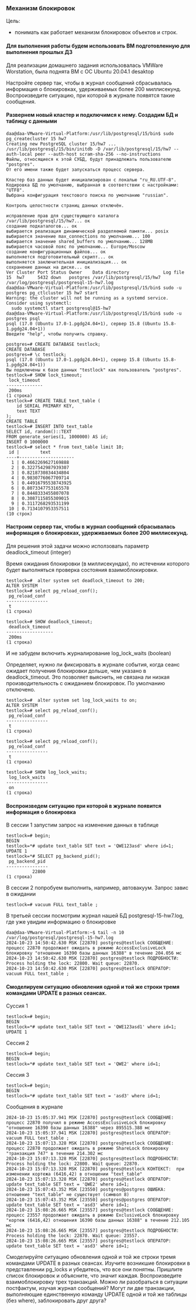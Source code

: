 ### Механизм блокировок

Цель:

- понимать как работает механизм блокировок объектов и строк.

#### Для выполнения работы будем использовать ВМ подготовленную для выполнения прошлых ДЗ

Для реализации домашнего задания использовалась VMWare Worstation, была поднята ВМ с ОС Ubuntu 20.04.1 desaktop

Настройте сервер так, чтобы в журнал сообщений сбрасывалась информация о блокировках, удерживаемых более 200 миллисекунд. Воспроизведите ситуацию, при которой в журнале появятся такие сообщения.

#### Развернем новый кластер и подключимся к нему. Создадим БД и таблицу с данными

```
daa@daa-VMware-Virtual-Platform:/usr/lib/postgresql/15/bin$ sudo pg_createcluster 15 hw7
Creating new PostgreSQL cluster 15/hw7 ...
/usr/lib/postgresql/15/bin/initdb -D /var/lib/postgresql/15/hw7 --auth-local peer --auth-host scram-sha-256 --no-instructions
Файлы, относящиеся к этой СУБД, будут принадлежать пользователю "postgres".
От его имени также будет запускаться процесс сервера.

Кластер баз данных будет инициализирован с локалью "ru_RU.UTF-8".
Кодировка БД по умолчанию, выбранная в соответствии с настройками: "UTF8".
Выбрана конфигурация текстового поиска по умолчанию "russian".

Контроль целостности страниц данных отключён.

исправление прав для существующего каталога /var/lib/postgresql/15/hw7... ок
создание подкаталогов... ок
выбирается реализация динамической разделяемой памяти... posix
выбирается значение max_connections по умолчанию... 100
выбирается значение shared_buffers по умолчанию... 128MB
выбирается часовой пояс по умолчанию... Europe/Moscow
создание конфигурационных файлов... ок
выполняется подготовительный скрипт... ок
выполняется заключительная инициализация... ок
сохранение данных на диске... ок
Ver Cluster Port Status Owner    Data directory             Log file
15  hw7     5432 down   postgres /var/lib/postgresql/15/hw7 /var/log/postgresql/postgresql-15-hw7.log
daa@daa-VMware-Virtual-Platform:/usr/lib/postgresql/15/bin$ sudo -u postgres pg_ctlcluster 15 hw7 start
Warning: the cluster will not be running as a systemd service. Consider using systemctl:
  sudo systemctl start postgresql@15-hw7
daa@daa-VMware-Virtual-Platform:/usr/lib/postgresql/15/bin$ sudo -u postgres psql
psql (17.0 (Ubuntu 17.0-1.pgdg24.04+1), сервер 15.8 (Ubuntu 15.8-1.pgdg24.04+1))
Введите "help", чтобы получить справку.

postgres=# CREATE DATABASE testlock;
CREATE DATABASE
postgres=# \c testlock;
psql (17.0 (Ubuntu 17.0-1.pgdg24.04+1), сервер 15.8 (Ubuntu 15.8-1.pgdg24.04+1))
Вы подключены к базе данных "testlock" как пользователь "postgres".
testlock=# SHOW lock_timeout;
 lock_timeout
--------------
 200ms
(1 строка)
testlock=# CREATE TABLE text_table (
    id SERIAL PRIMARY KEY,
    text TEXT
);
CREATE TABLE
testlock=# INSERT INTO text_table
SELECT id, random()::TEXT
FROM generate_series(1, 1000000) AS id;
INSERT 0 1000000
testlock=# select * from text_table limit 10;
 id |        text
----+---------------------
  1 | 0.4662269627169888
  2 | 0.3227542987939307
  3 | 0.8218730834434804
  4 | 0.9830776067709714
  5 | 0.44916795538743925
  6 | 0.8073347753165578
  7 | 0.8448333455807078
  8 | 0.3087115855309015
  9 | 0.3117268293531199
 10 | 0.7134107953357511
(10 строк)

```

#### Настроим сервер так, чтобы в журнал сообщений сбрасывалась информация о блокировках, удерживаемых более 200 миллисекунд. 

Для решения этой задачи можно исползовать параметр deadlock_timeout (integer) 

Время ожидания блокировки (в миллисекундах), по истечении которого будет выполняться проверка состояния взаимоблокировки.

```
testlock=#  alter system set deadlock_timeout to 200;
ALTER SYSTEM
testlock=# select pg_reload_conf();
 pg_reload_conf
----------------
 t
(1 строка)

testlock=# SHOW deadlock_timeout;
 deadlock_timeout
------------------
 200ms
(1 строка)
```

И не забудем включить журналирование log_lock_waits (boolean)

Определяет, нужно ли фиксировать в журнале события, когда сеанс ожидает получения блокировки дольше, чем указано в deadlock_timeout. Это позволяет выяснить, не связана ли низкая производительность с ожиданием блокировок. По умолчанию отключено. 

```
testlock=#  alter system set log_lock_waits to on;
ALTER SYSTEM
testlock=# select pg_reload_conf();
 pg_reload_conf
----------------
 t
(1 строка)

testlock=# select pg_reload_conf();
 pg_reload_conf
----------------
 t
(1 строка)

testlock=# SHOW log_lock_waits;
 log_lock_waits
----------------
 on
(1 строка)
```

#### Воспроизведем ситуацию при которой в журнале появится информация о блокировка

В сессии 1 запустим запрос на изменение данных в таблице

```
testlock=# begin;
BEGIN
testlock=*# update text_table SET text = 'QWE123asd' where id=1;
UPDATE 1
testlock=*# SELECT pg_backend_pid();
 pg_backend_pid
----------------
          22800
(1 строка)
```

В сессии 2 попробуем выполнить, например, автовакуум. Запрос завис в ожидании

```
testlock=# vacuum FULL text_table ;

```

В третьей сессии посмотрим журнал нашей БД postgresql-15-hw7.log, где уже увидим информацию о блокировке

```
daa@daa-VMware-Virtual-Platform:~$ tail -n 10 /var/log/postgresql/postgresql-15-hw7.log
2024-10-23 14:50:42.630 MSK [22870] postgres@testlock СООБЩЕНИЕ:  процесс 22870 продолжает ожидать в режиме AccessExclusiveLock блокировку "отношение 16390 базы данных 16388" в течение 204.056 мс
2024-10-23 14:50:42.630 MSK [22870] postgres@testlock ПОДРОБНОСТИ:  Process holding the lock: 22800. Wait queue: 22870.
2024-10-23 14:50:42.630 MSK [22870] postgres@testlock ОПЕРАТОР:  vacuum FULL text_table ;
```

#### Смоделируем ситуацию обновления одной и той же строки тремя командами UPDATE в разных сеансах.

Суссия 1

```
testlock=# begin;
BEGIN
testlock=*# update text_table SET text = 'QWE123asd1' where id=1;
UPDATE 1
```

Сессия 2

```
testlock=# begin;
BEGIN
testlock=*# update text_table SET text = 'QWE2' where id=1;

```

Сессия 3

```
testlock=# begin;
BEGIN
testlock=*# update text_table SET text = 'asd3' where id=1;

```

Сообщения в журнале

```
2024-10-23 15:05:37.941 MSK [22870] postgres@testlock СООБЩЕНИЕ:  процесс 22870 получил в режиме AccessExclusiveLock блокировку "отношение 16390 базы данных 16388" через 895515.388 мс
2024-10-23 15:05:37.941 MSK [22870] postgres@testlock ОПЕРАТОР:  vacuum FULL text_table ;
2024-10-23 15:07:13.328 MSK [22870] postgres@testlock СООБЩЕНИЕ:  процесс 22870 продолжает ожидать в режиме ShareLock блокировку "транзакция 747" в течение 214.302 мс
2024-10-23 15:07:13.328 MSK [22870] postgres@testlock ПОДРОБНОСТИ:  Process holding the lock: 22800. Wait queue: 22870.
2024-10-23 15:07:13.328 MSK [22870] postgres@testlock КОНТЕКСТ:  при изменении кортежа (6416,42) в отношении "text_table"
2024-10-23 15:07:13.328 MSK [22870] postgres@testlock ОПЕРАТОР:  update text_table SET text = 'QWE2' where id=1;
2024-10-23 15:07:43.352 MSK [23550] postgres@postgres ОШИБКА:  отношение "text_table" не существует (символ 8)
2024-10-23 15:07:43.352 MSK [23550] postgres@postgres ОПЕРАТОР:  update text_table SET text = 'asd3' where id=1;
2024-10-23 15:08:26.665 MSK [23557] postgres@testlock СООБЩЕНИЕ:  процесс 23557 продолжает ожидать в режиме ExclusiveLock блокировку "кортеж (6416,42) отношения 16390 базы данных 16388" в течение 212.105 мс
2024-10-23 15:08:26.665 MSK [23557] postgres@testlock ПОДРОБНОСТИ:  Process holding the lock: 22870. Wait queue: 23557.
2024-10-23 15:08:26.665 MSK [23557] postgres@testlock ОПЕРАТОР:  update text_table SET text = 'asd3' where id=1;
```



Смоделируйте ситуацию обновления одной и той же строки тремя командами UPDATE в разных сеансах. Изучите возникшие блокировки в представлении pg_locks и убедитесь, что все они понятны. Пришлите список блокировок и объясните, что значит каждая.
Воспроизведите взаимоблокировку трех транзакций. Можно ли разобраться в ситуации постфактум, изучая журнал сообщений?
Могут ли две транзакции, выполняющие единственную команду UPDATE одной и той же таблицы (без where), заблокировать друг друга?
